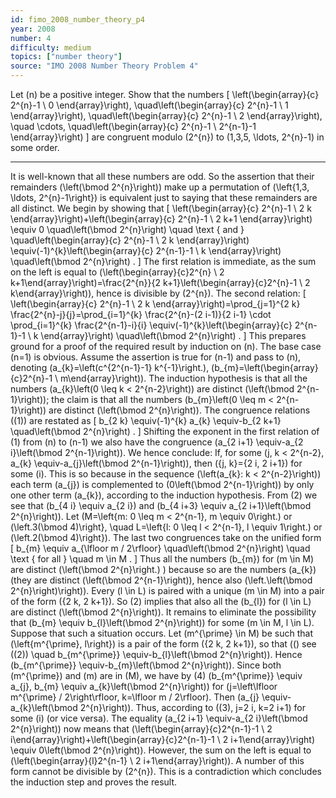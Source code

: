 ```yaml
---
id: fimo_2008_number_theory_p4
year: 2008
number: 4
difficulty: medium
topics: ["number theory"]
source: "IMO 2008 Number Theory Problem 4"
---
```


Let \(n\) be a positive integer. Show that the numbers
\[
\left(\begin{array}{c}
2^{n}-1 \\
0
\end{array}\right), \quad\left(\begin{array}{c}
2^{n}-1 \\
1
\end{array}\right), \quad\left(\begin{array}{c}
2^{n}-1 \\
2
\end{array}\right), \quad \cdots, \quad\left(\begin{array}{c}
2^{n}-1 \\
2^{n-1}-1
\end{array}\right)
\]
are congruent modulo \(2^{n}\) to \(1,3,5, \ldots, 2^{n}-1\) in some order.

---
It is well-known that all these numbers are odd. So the assertion that their remainders \(\left(\bmod 2^{n}\right)\) make up a permutation of \(\left\{1,3, \ldots, 2^{n}-1\right\}\) is equivalent just to saying that these remainders are all distinct. We begin by showing that
\[
\left(\begin{array}{c}
2^{n}-1 \\
2 k
\end{array}\right)+\left(\begin{array}{c}
2^{n}-1 \\
2 k+1
\end{array}\right) \equiv 0 \quad\left(\bmod 2^{n}\right) \quad \text { and } \quad\left(\begin{array}{c}
2^{n}-1 \\
2 k
\end{array}\right) \equiv(-1)^{k}\left(\begin{array}{c}
2^{n-1}-1 \\
k
\end{array}\right) \quad\left(\bmod 2^{n}\right) .
\]
The first relation is immediate, as the sum on the left is equal to \(\left(\begin{array}{c}2^{n} \\ 2 k+1\end{array}\right)=\frac{2^{n}}{2 k+1}\left(\begin{array}{c}2^{n}-1 \\ 2 k\end{array}\right)\), hence is divisible by \(2^{n}\). The second relation:
\[
\left(\begin{array}{c}
2^{n}-1 \\
2 k
\end{array}\right)=\prod_{j=1}^{2 k} \frac{2^{n}-j}{j}=\prod_{i=1}^{k} \frac{2^{n}-(2 i-1)}{2 i-1} \cdot \prod_{i=1}^{k} \frac{2^{n-1}-i}{i} \equiv(-1)^{k}\left(\begin{array}{c}
2^{n-1}-1 \\
k
\end{array}\right) \quad\left(\bmod 2^{n}\right) .
\]
This prepares ground for a proof of the required result by induction on \(n\). The base case \(n=1\) is obvious. Assume the assertion is true for \(n-1\) and pass to \(n\), denoting \(a_{k}=\left(c^{2^{n-1}-1} k^{-1}\right.\), \(b_{m}=\left(\begin{array}{c}2^{n}-1 \\ m\end{array}\right)\). The induction hypothesis is that all the numbers \(a_{k}\left(0 \leq k < 2^{n-2}\right)\) are distinct \(\left(\bmod 2^{n-1}\right)\); the claim is that all the numbers \(b_{m}\left(0 \leq m < 2^{n-1}\right)\) are distinct \(\left(\bmod 2^{n}\right)\).
The congruence relations \((1)\) are restated as
\[
b_{2 k} \equiv(-1)^{k} a_{k} \equiv-b_{2 k+1} \quad\left(\bmod 2^{n}\right) .
\]
Shifting the exponent in the first relation of (1) from \(n\) to \(n-1\) we also have the congruence \(a_{2 i+1} \equiv-a_{2 i}\left(\bmod 2^{n-1}\right)\). We hence conclude:
If, for some \(j, k < 2^{n-2}, a_{k} \equiv-a_{j}\left(\bmod 2^{n-1}\right)\), then \(\{j, k\}=\{2 i, 2 i+1\}\) for some \(i\).
This is so because in the sequence \(\left(a_{k}: k < 2^{n-2}\right)\) each term \(a_{j}\) is complemented to \(0\left(\bmod 2^{n-1}\right)\) by only one other term \(a_{k}\), according to the induction hypothesis.
From (2) we see that \(b_{4 i} \equiv a_{2 i}\) and \(b_{4 i+3} \equiv a_{2 i+1}\left(\bmod 2^{n}\right)\). Let
\(M=\left\{m: 0 \leq m < 2^{n-1}, m \equiv 0\right.\) or \(\left.3(\bmod 4)\right\}, \quad L=\left\{l: 0 \leq l < 2^{n-1}, l \equiv 1\right.\) or \(\left.2(\bmod 4)\right\}\).
The last two congruences take on the unified form
\[
b_{m} \equiv a_{\lfloor m / 2\rfloor} \quad\left(\bmod 2^{n}\right) \quad \text { for all } \quad m \in M .
\]
Thus all the numbers \(b_{m}\) for \(m \in M\) are distinct \(\left(\bmod 2^{n}\right.\) ) because so are the numbers \(a_{k}\) (they are distinct \(\left(\bmod 2^{n-1}\right)\), hence also \(\left.\left(\bmod 2^{n}\right)\right)\).
Every \(l \in L\) is paired with a unique \(m \in M\) into a pair of the form \(\{2 k, 2 k+1\}\). So (2) implies that also all the \(b_{l}\) for \(l \in L\) are distinct \(\left(\bmod 2^{n}\right)\). It remains to eliminate the possibility that \(b_{m} \equiv b_{l}\left(\bmod 2^{n}\right)\) for some \(m \in M, l \in L\).
Suppose that such a situation occurs. Let \(m^{\prime} \in M\) be such that \(\left\{m^{\prime}, l\right\}\) is a pair of the form \(\{2 k, 2 k+1\}\), so that \((\) see \((2)) \quad b_{m^{\prime}} \equiv-b_{l}\left(\bmod 2^{n}\right)\). Hence \(b_{m^{\prime}} \equiv-b_{m}\left(\bmod 2^{n}\right)\). Since both \(m^{\prime}\) and \(m\) are in \(M\), we have by (4) \(b_{m^{\prime}} \equiv a_{j}, b_{m} \equiv a_{k}\left(\bmod 2^{n}\right)\) for \(j=\left\lfloor m^{\prime} / 2\right\rfloor, k=\lfloor m / 2\rfloor\).
Then \(a_{j} \equiv-a_{k}\left(\bmod 2^{n}\right)\). Thus, according to \((3), j=2 i, k=2 i+1\) for some \(i\) (or vice versa). The equality \(a_{2 i+1} \equiv-a_{2 i}\left(\bmod 2^{n}\right)\) now means that \(\left(\begin{array}{c}2^{n-1}-1 \\ 2 i\end{array}\right)+\left(\begin{array}{c}2^{n-1}-1 \\ 2 i+1\end{array}\right) \equiv 0\left(\bmod 2^{n}\right)\). However, the sum on the left is equal to \(\left(\begin{array}{l}2^{n-1} \\ 2 i+1\end{array}\right)\). A number of this form cannot be divisible by \(2^{n}\). This is a contradiction which concludes the induction step and proves the result.
